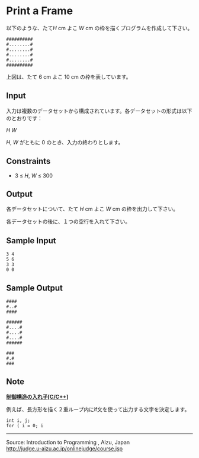 Print a Frame
=============

以下のような、たて*H* cm よこ *W* cm
の枠を描くプログラムを作成して下さい。

    ##########
    #........#
    #........#
    #........#
    #........#
    ##########

上図は、たて 6 cm よこ 10 cm の枠を表しています。

Input
-----

入力は複数のデータセットから構成されています。各データセットの形式は以下のとおりです：

*H* *W*

*H*, *W* がともに 0 のとき、入力の終わりとします。

Constraints
-----------

-   3 ≤ *H*, *W* ≤ 300

Output
------

各データセットについて、たて *H* cm よこ *W* cm の枠を出力して下さい。

各データセットの後に、１つの空行を入れて下さい。

Sample Input
------------

    3 4
    5 6
    3 3
    0 0

Sample Output
-------------

    ####
    #..#
    ####

    ######
    #....#
    #....#
    #....#
    ######

    ###
    #.#
    ###

Note
----

**[制御構造の入れ子[C/C++]](javascript:void(0))**

例えば、長方形を描く２重ループ内にif文を使って出力する文字を決定します。

    int i, j;
    for ( i = 0; i 

* * * * *

Source: Introduction to Programming , Aizu, Japan\
 <http://judge.u-aizu.ac.jp/onlinejudge/course.jsp>

 

